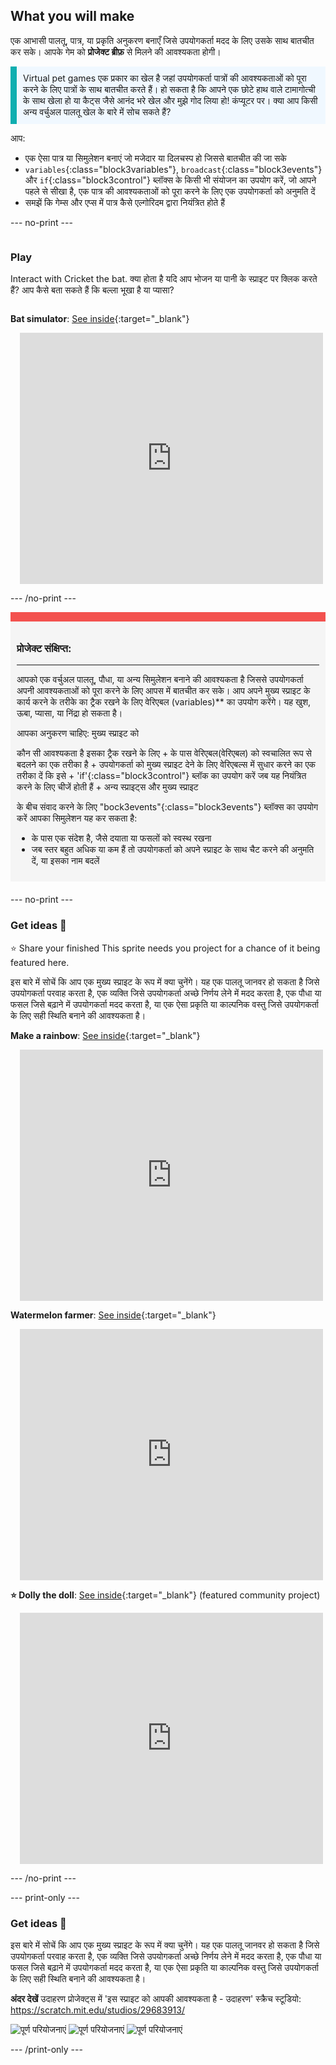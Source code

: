 ## What you will make

एक आभासी पालतू, पात्र, या प्रकृति अनुकरण बनाएँ जिसे उपयोगकर्ता मदद के लिए उसके साथ बातचीत कर सके। आपके गेम को **प्रोजेक्ट ब्रीफ़** से मिलने की आवश्यकता होगी।

<p style="border-left: solid; border-width:10px; border-color: #0faeb0; background-color: aliceblue; padding: 10px;">
<span style="color: #0feb0">Virtual pet games</span> एक प्रकार का खेल है जहां उपयोगकर्ता पात्रों की आवश्यकताओं को पूरा करने के लिए पात्रों के साथ बातचीत करते हैं। हो सकता है कि आपने एक छोटे हाथ वाले टामागोत्ची के साथ खेला हो या कैट्स जैसे आनंद भरे खेल और मुझे गोद लिया हो! कंप्यूटर पर। क्या आप किसी अन्य वर्चुअल पालतू खेल के बारे में सोच सकते हैं?
</p>

आप:
+ एक ऐसा पात्र या सिमुलेशन बनाएं जो मजेदार या दिलचस्प हो जिससे बातचीत की जा सके
+ `variables`{:class="block3variables"}, `broadcast`{:class="block3events"} और `if`{:class="block3control"} ब्लॉक्स के किसी भी संयोजन का उपयोग करें, जो आपने पहले से सीखा है, एक पात्र की आवश्यकताओं को पूरा करने के लिए एक उपयोगकर्ता को अनुमति दें
+ समझें कि गेम्स और एप्स में पात्र कैसे एल्गोरिदम द्वारा नियंत्रित होते हैं

--- no-print ---

<div style="display: flex; flex-wrap: wrap">
<div style="flex-basis: 200px; flex-grow: 1">

### Play

Interact with Cricket the bat. क्या होता है यदि आप भोजन या पानी के स्प्राइट पर क्लिक करते हैं? आप कैसे बता सकते हैं कि बल्ला भूखा है या प्यासा?

</div>
<div>

**Bat simulator**: [See inside](https://scratch.mit.edu/projects/530008968/editor){:target="_blank"}
<div class="scratch-preview" style="margin-left: 15px;">
  <iframe allowtransparency="true" width="485" height="402" src="https://scratch.mit.edu/projects/embed/530008968/?autostart=false" frameborder="0"></iframe>
</div>

</div>
</div>

--- /no-print ---

<div style="border-top: 15px solid #f3524f; background-color: whitesmoke; margin-bottom: 20px; padding: 10px;">

### प्रोजेक्ट संक्षिप्त:
<hr style="barget-top: 2px ठोस काला;"> आपको
एक वर्चुअल पालतू, पौधा, या अन्य सिमुलेशन बनाने की आवश्यकता है जिससे उपयोगकर्ता अपनी आवश्यकताओं को पूरा करने के लिए आपस में बातचीत कर सके। आप अपने मुख्य स्प्राइट के कार्य करने के तरीके का ट्रैक रखने के लिए वेरिएबल (variables)** का उपयोग करेंगे। यह खुश, ऊबा, प्यासा, या निंद्रा हो सकता है। 

आपका अनुकरण चाहिए:
मुख्य स्प्राइट को

कौन सी आवश्यकता है इसका ट्रैक रखने के लिए + के पास वेरिएबल(वेरिएबल) को स्वचालित रूप से बदलने का एक तरीका है + उपयोगकर्ता को मुख्य स्प्राइट देने के लिए वेरिएबल्स में सुधार करने का एक तरीका दें कि
इसे + 'if'{:class="block3control"} ब्लॉक का उपयोग करें जब यह नियंत्रित करने के लिए चीजें होती
हैं + अन्य स्प्राइट्स और मुख्य स्प्राइट

के बीच संवाद करने के लिए "bock3events"{:class="block3events"} ब्लॉक्स का उपयोग करें आपका सिमुलेशन यह कर सकता है:
+ के पास एक संदेश है, जैसे दयाता या फसलों को स्वस्थ रखना
+ जब स्तर बहुत अधिक या कम हैं
तो उपयोगकर्ता को अपने स्प्राइट के साथ चैट करने की अनुमति दें, या इसका नाम बदलें
</div>

--- no-print ---

### Get ideas 💭

⭐ Share your finished This sprite needs you project for a chance of it being featured here.

इस बारे में सोचें कि आप एक मुख्य स्प्राइट के रूप में क्या चुनेंगे। यह एक पालतू जानवर हो सकता है जिसे उपयोगकर्ता परवाह करता है, एक व्यक्ति जिसे उपयोगकर्ता अच्छे निर्णय लेने में मदद करता है, एक पौधा या फसल जिसे बढ़ाने में उपयोगकर्ता मदद करता है, या एक ऐसा प्रकृति या काल्पनिक वस्तु जिसे उपयोगकर्ता के लिए सही स्थिति बनाने की आवश्यकता है।

**Make a rainbow**: [See inside](https://scratch.mit.edu/projects/530034441/editor){:target="_blank"}
<div class="scratch-preview" style="margin-left: 15px;">
  <iframe allowtransparency="true" width="485" height="402" src="https://scratch.mit.edu/projects/embed/530034441/?autostart=false" frameborder="0"></iframe>
</div>

**Watermelon farmer**: [See inside](https://scratch.mit.edu/projects/531858794/editor){:target="_blank"}
<div class="scratch-preview" style="margin-left: 15px;">
  <iframe allowtransparency="true" width="485" height="402" src="https://scratch.mit.edu/projects/embed/531858794/?autostart=false" frameborder="0"></iframe>
</div>

**⭐ Dolly the doll**: [See inside](https://scratch.mit.edu/projects/799871118/editor){:target="_blank"} (featured community project)
<div class="scratch-preview" style="margin-left: 15px;">
  <iframe allowtransparency="true" width="485" height="402" src="https://scratch.mit.edu/projects/embed/799871118/?autostart=false" frameborder="0"></iframe>
</div>

--- /no-print ---

--- print-only ---

### Get ideas 💭

इस बारे में सोचें कि आप एक मुख्य स्प्राइट के रूप में क्या चुनेंगे। यह एक पालतू जानवर हो सकता है जिसे उपयोगकर्ता परवाह करता है, एक व्यक्ति जिसे उपयोगकर्ता अच्छे निर्णय लेने में मदद करता है, एक पौधा या फसल जिसे बढ़ाने में उपयोगकर्ता मदद करता है, या एक ऐसा प्रकृति या काल्पनिक वस्तु जिसे उपयोगकर्ता के लिए सही स्थिति बनाने की आवश्यकता है।

**अंदर देखें** उदाहरण प्रोजेक्ट्स में 'इस स्प्राइट को आपकी आवश्यकता है - उदाहरण' स्क्रैच स्टूडियो: https://scratch.mit.edu/studios/29683913/

![पूर्ण परियोजनाएं](images/bat-project.png) ![पूर्ण परियोजनाएं](images/watermelon-project.png) ![पूर्ण परियोजनाएं](images/rainbow-project.png)

--- /print-only ---



